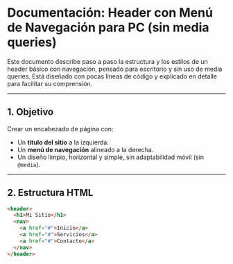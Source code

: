 # Documentación: Header con Menú de Navegación para PC (sin media queries)

Este documento describe paso a paso la estructura y los estilos de un header básico con navegación, pensado para escritorio y sin uso de media queries. Está diseñado con pocas líneas de código y explicado en detalle para facilitar su comprensión.

---

## 1. Objetivo

Crear un encabezado de página con:

- Un **título del sitio** a la izquierda.
- Un **menú de navegación** alineado a la derecha.
- Un diseño limpio, horizontal y simple, sin adaptabilidad móvil (sin `@media`).

---

## 2. Estructura HTML

```html
<header>
  <h1>Mi Sitio</h1>
  <nav>
    <a href="#">Inicio</a>
    <a href="#">Servicios</a>
    <a href="#">Contacto</a>
  </nav>
</header>
